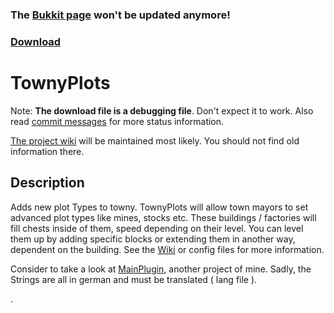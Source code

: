 ### The [Bukkit page](https://dev.bukkit.org/projects/townyplots) won't be updated anymore!

### **[Download](https://github.com/Pommesritter/TownyPlots/blob/master/TownyPlots.jar)**

# TownyPlots

Note: **The download file is a debugging file**. Don't expect it to work. Also read [commit messages](https://github.com/Pommesritter/TownyPlots/commits/master) for more status information.



[The project wiki](https://github.com/Pommesritter/TownyPlots/wiki/) will be maintained most likely. You should not find old information there.

## Description

Adds new plot Types to towny.
TownyPlots will allow town mayors to set advanced plot types like mines, stocks etc. 
These buildings / factories will fill chests inside of them, speed depending on their level. You can level them up by adding specific blocks or extending them in another way, dependent on the building. 
See the [Wiki](https://github.com/Pommesritter/TownyPlots/wiki) or config files for more information.

Consider to take a look at [MainPlugin](https://github.com/herbertsfundgrube/GSplugin), another project of mine. 
Sadly, the Strings are all in german and must be translated ( lang file ). 

.
